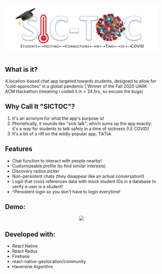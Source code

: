 <h1 align="center"><img src="./src/assets/sictoc.png" /><h1>
<h2>What is it?</h3>
<p>A location-based chat app targeted towards students, designed to allow for "cold-approches" in a global pandemic | Winner of the Fall 2020 UARK ACM Hackathon (meaning I coded it in < 24 hrs, so excuse the bugs)</p>
  <h2>Why Call It "SICTOC"?</h2>
  <ol>
    <li>It's an acronym for what the app's purpose is!</li>
    <li>Phonetically, it sounds like "sick talk", which sums up the app exactly: it's a way for students to talk safely in a time of sickness (I.E COVID)
    <li>It's a bit of a riff on the wildly popular app, TikTok</li>
  </ol>
<h2>Features</h2>
<ul>
  <li>Chat function to interact with people nearby!</li>
  <li>Customizeable profile (to find similar interests)</li>
  <li>Discovery radius picker</li>
  <li>Non-persistent chats (they disappear like an actual conversation!)</li>
  <li>Login that cross references data with mock student IDs in a database to verify a user is a student!</li>
  <li>^Persistent login so you don't have to login everytime!</li>
</ul>
  <h2>Demo: </h2>
<p align="center"><img src="./sictoc.gif" /><p>
  <h2>Developed with:</h2>
  <ul>
    <li>React Native</li>
    <li>React Redux</li>
    <li>Firebase</li>
    <li>react-native-geolocation/community</li>
    <li>Haversine Algorithm</li>
 </ul>
